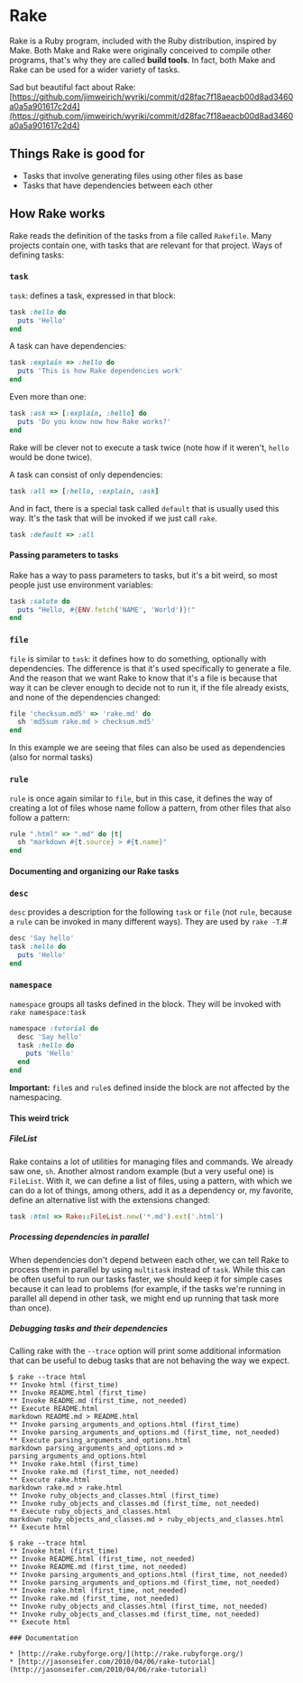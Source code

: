 # Rake

Rake is a Ruby program, included with the Ruby distribution, inspired by Make. Both Make and Rake were originally conceived to compile other programs, that's why they are called **build tools**. In fact, both Make and Rake can be used for a wider variety of tasks.

Sad but beautiful fact about Rake: [https://github.com/jimweirich/wyriki/commit/d28fac7f18aeacb00d8ad3460a0a5a901617c2d4](https://github.com/jimweirich/wyriki/commit/d28fac7f18aeacb00d8ad3460a0a5a901617c2d4)

## Things Rake is good for

* Tasks that involve generating files using other files as base
* Tasks that have dependencies between each other

## How Rake works

Rake reads the definition of the tasks from a file called `Rakefile`. Many projects contain one, with tasks that are relevant for that project. Ways of defining tasks:

### `task`

`task`: defines a task, expressed in that block:

```ruby
task :hello do
  puts 'Hello'
end
```

A task can have dependencies:

```ruby
task :explain => :hello do
  puts 'This is how Rake dependencies work'
end
```

Even more than one:

```ruby
task :ask => [:explain, :hello] do
  puts 'Do you know now how Rake works?'
end
```

Rake will be clever not to execute a task twice (note how if it weren't, `hello` would be done twice).

A task can consist of only dependencies:

```ruby
task :all => [:hello, :explain, :ask]
```

And in fact, there is a special task called `default` that is usually used this way. It's the task that will be invoked if we just call `rake`.

```ruby
task :default => :all
```

#### Passing parameters to tasks

Rake has a way to pass parameters to tasks, but it's a bit weird, so most people just use environment variables:

```ruby
task :salute do
  puts "Hello, #{ENV.fetch('NAME', 'World')}!"
end
```

### `file`

`file` is similar to `task`: it defines how to do something, optionally with dependencies. The difference is that it's used specifically to generate a file. And the reason that we want Rake to know that it's a file is because that way it can be clever enough to decide not to run it, if the file already exists, and none of the dependencies changed:

```ruby
file 'checksum.md5' => 'rake.md' do
  sh 'md5sum rake.md > checksum.md5'
end
```

In this example we are seeing that files can also be used as dependencies (also for normal tasks)

### `rule`

`rule` is once again similar to `file`, but in this case, it defines the way of creating a lot of files whose name follow a pattern, from other files that also follow a pattern:

```ruby
rule ".html" => ".md" do |t|
  sh "markdown #{t.source} > #{t.name}"
end
```

#### Documenting and organizing our Rake tasks

### `desc`

`desc` provides a description for the following `task` or `file` (not `rule`, because a `rule` can be invoked in many different ways). They are used by `rake -T`.# 

```ruby
desc 'Say hello'
task :hello do
  puts 'Hello'
end
```

### `namespace`

`namespace` groups all tasks defined in the block. They will be invoked with `rake namespace:task`

```ruby
namespace :tutorial do
  desc 'Say hello'
  task :hello do
    puts 'Hello'
  end
end
```

**Important:** `file`s and `rule`s defined inside the block are not affected by the namespacing.

#### This weird trick

##### FileList

Rake contains a lot of utilities for managing files and commands. We already saw one, `sh`. Another almost random example (but a very useful one) is `FileList`. With it, we can define a list of files, using a pattern, with which we can do a lot of things, among others, add it as a dependency or, my favorite, define an alternative list with the extensions changed:

```ruby
task :html => Rake::FileList.new('*.md').ext('.html')
```

##### Processing dependencies in parallel

When dependencies don't depend between each other, we can tell Rake to process them in parallel by using `multitask` instead of `task`. While this can be often useful to run our tasks faster, we should keep it for simple cases because it can lead to problems (for example, if the tasks we're running in parallel all depend in other task, we might end up running that task more than once).

##### Debugging tasks and their dependencies

Calling rake with the `--trace` option will print some additional information that can be useful to debug tasks that are not behaving the way we expect.

```
$ rake --trace html
** Invoke html (first_time)
** Invoke README.html (first_time)
** Invoke README.md (first_time, not_needed)
** Execute README.html
markdown README.md > README.html
** Invoke parsing_arguments_and_options.html (first_time)
** Invoke parsing_arguments_and_options.md (first_time, not_needed)
** Execute parsing_arguments_and_options.html
markdown parsing_arguments_and_options.md > parsing_arguments_and_options.html
** Invoke rake.html (first_time)
** Invoke rake.md (first_time, not_needed)
** Execute rake.html
markdown rake.md > rake.html
** Invoke ruby_objects_and_classes.html (first_time)
** Invoke ruby_objects_and_classes.md (first_time, not_needed)
** Execute ruby_objects_and_classes.html
markdown ruby_objects_and_classes.md > ruby_objects_and_classes.html
** Execute html

$ rake --trace html
** Invoke html (first_time)
** Invoke README.html (first_time, not_needed)
** Invoke README.md (first_time, not_needed)
** Invoke parsing_arguments_and_options.html (first_time, not_needed)
** Invoke parsing_arguments_and_options.md (first_time, not_needed)
** Invoke rake.html (first_time, not_needed)
** Invoke rake.md (first_time, not_needed)
** Invoke ruby_objects_and_classes.html (first_time, not_needed)
** Invoke ruby_objects_and_classes.md (first_time, not_needed)
** Execute html

### Documentation

* [http://rake.rubyforge.org/](http://rake.rubyforge.org/)
* [http://jasonseifer.com/2010/04/06/rake-tutorial](http://jasonseifer.com/2010/04/06/rake-tutorial)
